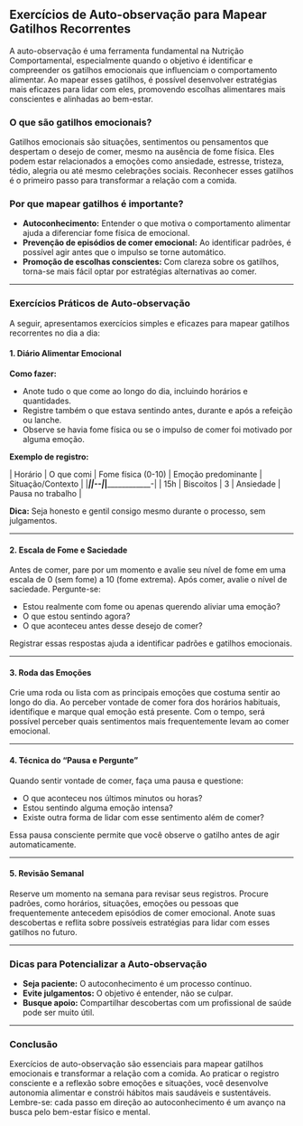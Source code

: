 ## Exercícios de Auto-observação para Mapear Gatilhos Recorrentes

A auto-observação é uma ferramenta fundamental na Nutrição Comportamental, especialmente quando o objetivo é identificar e compreender os gatilhos emocionais que influenciam o comportamento alimentar. Ao mapear esses gatilhos, é possível desenvolver estratégias mais eficazes para lidar com eles, promovendo escolhas alimentares mais conscientes e alinhadas ao bem-estar.

### O que são gatilhos emocionais?

Gatilhos emocionais são situações, sentimentos ou pensamentos que despertam o desejo de comer, mesmo na ausência de fome física. Eles podem estar relacionados a emoções como ansiedade, estresse, tristeza, tédio, alegria ou até mesmo celebrações sociais. Reconhecer esses gatilhos é o primeiro passo para transformar a relação com a comida.

### Por que mapear gatilhos é importante?

- **Autoconhecimento:** Entender o que motiva o comportamento alimentar ajuda a diferenciar fome física de emocional.
- **Prevenção de episódios de comer emocional:** Ao identificar padrões, é possível agir antes que o impulso se torne automático.
- **Promoção de escolhas conscientes:** Com clareza sobre os gatilhos, torna-se mais fácil optar por estratégias alternativas ao comer.

___

### Exercícios Práticos de Auto-observação

A seguir, apresentamos exercícios simples e eficazes para mapear gatilhos recorrentes no dia a dia:

#### 1. Diário Alimentar Emocional

**Como fazer:**
- Anote tudo o que come ao longo do dia, incluindo horários e quantidades.
- Registre também o que estava sentindo antes, durante e após a refeição ou lanche.
- Observe se havia fome física ou se o impulso de comer foi motivado por alguma emoção.

**Exemplo de registro:**

| Horário | O que comi | Fome física (0-10) | Emoção predominante | Situação/Contexto |
|_________|____________|__________________--|_____________________|__________________-|
| 15h     | Biscoitos  | 3                  | Ansiedade           | Pausa no trabalho |

**Dica:** Seja honesto e gentil consigo mesmo durante o processo, sem julgamentos.

___

#### 2. Escala de Fome e Saciedade

Antes de comer, pare por um momento e avalie seu nível de fome em uma escala de 0 (sem fome) a 10 (fome extrema). Após comer, avalie o nível de saciedade. Pergunte-se:

- Estou realmente com fome ou apenas querendo aliviar uma emoção?
- O que estou sentindo agora?
- O que aconteceu antes desse desejo de comer?

Registrar essas respostas ajuda a identificar padrões e gatilhos emocionais.

___

#### 3. Roda das Emoções

Crie uma roda ou lista com as principais emoções que costuma sentir ao longo do dia. Ao perceber vontade de comer fora dos horários habituais, identifique e marque qual emoção está presente. Com o tempo, será possível perceber quais sentimentos mais frequentemente levam ao comer emocional.

___

#### 4. Técnica do “Pausa e Pergunte”

Quando sentir vontade de comer, faça uma pausa e questione:

- O que aconteceu nos últimos minutos ou horas?
- Estou sentindo alguma emoção intensa?
- Existe outra forma de lidar com esse sentimento além de comer?

Essa pausa consciente permite que você observe o gatilho antes de agir automaticamente.

___

#### 5. Revisão Semanal

Reserve um momento na semana para revisar seus registros. Procure padrões, como horários, situações, emoções ou pessoas que frequentemente antecedem episódios de comer emocional. Anote suas descobertas e reflita sobre possíveis estratégias para lidar com esses gatilhos no futuro.

___

### Dicas para Potencializar a Auto-observação

- **Seja paciente:** O autoconhecimento é um processo contínuo.
- **Evite julgamentos:** O objetivo é entender, não se culpar.
- **Busque apoio:** Compartilhar descobertas com um profissional de saúde pode ser muito útil.

___

### Conclusão

Exercícios de auto-observação são essenciais para mapear gatilhos emocionais e transformar a relação com a comida. Ao praticar o registro consciente e a reflexão sobre emoções e situações, você desenvolve autonomia alimentar e constrói hábitos mais saudáveis e sustentáveis. Lembre-se: cada passo em direção ao autoconhecimento é um avanço na busca pelo bem-estar físico e mental.